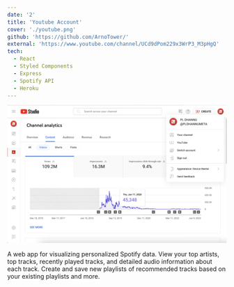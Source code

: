 ```yaml
---
date: '2'
title: 'Youtube Account'
cover: './youtube.png'
github: 'https://github.com/ArnoTower/'
external: 'https://www.youtube.com/channel/UCd9dPom229x3WrP3_M3pHgQ'
tech:
  - React
  - Styled Components
  - Express
  - Spotify API
  - Heroku
---
```

[![YouTube Logo](./youtube.png)](https://www.youtube.com/channel/UCd9dPom229x3WrP3_M3pHgQ)

A web app for visualizing personalized Spotify data. View your top artists, top tracks, recently played tracks, and detailed audio information about each track. Create and save new playlists of recommended tracks based on your existing playlists and more.

